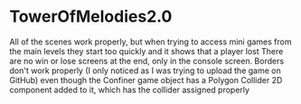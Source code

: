 # TowerOfMelodies2.0  

All of the scenes work properly, but when trying to access mini games from the main levels they start too quickly and it shows that a player lost
There are no win or lose screens at the end, only in the console screen.
Borders don't work properly (I only noticed as I was trying to upload the game on GitHub) even though the Confiner game object has a Polygon Collider 2D component added to it, which has the collider assigned properly 
